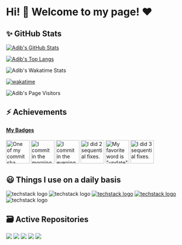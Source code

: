# Hi! 👋 Welcome to my page! ❤

## ✨ GitHub Stats

[![Adib's GitHub Stats](https://github-readme-stats.vercel.app/api?username=adib-yg&show_icons=true&theme=radical&show=reviews,prs_merged)](https://github.com/adib-yg/github-readme-stats)

[![Adib's Top Langs](https://github-readme-stats.vercel.app/api/top-langs/?username=adib-yg&theme=radical&layout=donut)](https://github.com/anuraghazra/github-readme-stats)

![Adib's Wakatime Stats](https://github-readme-stats.vercel.app/api/wakatime/?username=@adib_yg&v=2&layout=compact&&theme=radical&link="https://www.github.com/adib-yg/")

[![wakatime](https://wakatime.com/badge/user/018b3d86-6385-44e4-a635-abc685cc0e38.svg?style=flat)](https://wakatime.com/@018b3d86-6385-44e4-a635-abc685cc0e38)

![Adib's Page Visitors](https://komarev.com/ghpvc/?username=adib-yg&color=AA0055)

## ⚡ Achievements

<!-- my-badges start -->
<h4><a href="https://github.com/my-badges/my-badges">My Badges</a></h4>

<a href="my-badges/a-commit.md"><img src="https://github.com/my-badges/my-badges/blob/master/src/all-badges/abc-commit/a-commit.png?raw=true" alt="One of my commit sha starts with &quot;a&quot;." title="One of my commit sha starts with &quot;a&quot;." width="64"></a>
<a href="my-badges/morning-commits.md"><img src="https://github.com/my-badges/my-badges/blob/master/src/all-badges/time-of-commit/morning-commits.png?raw=true" alt="I commit in the morning." title="I commit in the morning." width="64"></a>
<a href="my-badges/evening-commits.md"><img src="https://github.com/my-badges/my-badges/blob/master/src/all-badges/time-of-commit/evening-commits.png?raw=true" alt="I commit in the evening." title="I commit in the evening." width="64"></a>
<a href="my-badges/fix-2.md"><img src="https://github.com/my-badges/my-badges/blob/master/src/all-badges/fix-commit/fix-2.png?raw=true" alt="I did 2 sequential fixes." title="I did 2 sequential fixes." width="64"></a>
<a href="my-badges/favorite-word.md"><img src="https://github.com/my-badges/my-badges/blob/master/src/all-badges/favorite-word/favorite-word.png?raw=true" alt="My favorite word is &quot;update&quot;." title="My favorite word is &quot;update&quot;." width="64"></a>
<a href="my-badges/fix-3.md"><img src="https://github.com/my-badges/my-badges/blob/master/src/all-badges/fix-commit/fix-3.png?raw=true" alt="I did 3 sequential fixes." title="I did 3 sequential fixes." width="64"></a>
<!-- my-badges end -->

## 😃 Things I use on a daily basis

![techstack logo](https://readme-components.vercel.app/api?component=logo&logo=github&textfill=000000&fill=ffc0cd)
![techstack logo](https://readme-components.vercel.app/api?component=logo&logo=python&textfill=000000&fill=ffc0cd)
[![techstack logo](https://readme-components.vercel.app/api?component=logo&logo=discord&textfill=000000&fill=ffc0cd)](https://discordapp.com/users/adib_yg)
[![techstack logo](https://readme-components.vercel.app/api?component=logo&logo=tiktok&textfill=000000&fill=ffc0cd)](https://tiktok.com/adib_yg)
![techstack logo](https://readme-components.vercel.app/api?component=logo&logo=spotify&textfill=000000&fill=ffc0cd)

## 🗃 Active Repositories


[![](https://github-readme-stats.vercel.app/api/pin/?username=adib-yg&repo=openmp-server-installation&theme=radical)](https://github.com/adib-yg/openmp-server-installation)
[![](https://github-readme-stats.vercel.app/api/pin/?username=adib-yg&repo=openmp-server-browser&theme=radical)](https://github.com/adib-yg/openmp-server-browser)
[![](https://github-readme-stats.vercel.app/api/pin/?username=adib-yg&repo=omp-ipc&theme=radical)](https://github.com/adib-yg/omp-ipc)
[![](https://github-readme-stats.vercel.app/api/pin/?username=adib-yg&repo=SAMP-RGB-Textdraw&theme=radical)](https://github.com/adib-yg/SAMP-RGB-Textdraw)
[![](https://github-readme-stats.vercel.app/api/pin/?username=adib-yg&repo=SAMP-Mobile-Checker&theme=radical)](https://github.com/adib-yg/SAMP-Mobile-Checker)

<!--<img height="120" alt="Thanks for visiting me" width="100%" src="https://raw.githubusercontent.com/BrunnerLivio/brunnerlivio/master/images/marquee.svg" />-->
